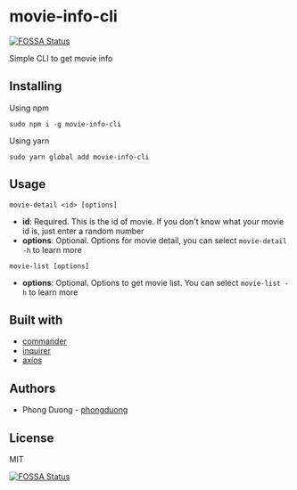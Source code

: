 # movie-info-cli
[![FOSSA Status](https://app.fossa.io/api/projects/git%2Bgithub.com%2Fphongduong%2Fmovie-info-cli.svg?type=shield)](https://app.fossa.io/projects/git%2Bgithub.com%2Fphongduong%2Fmovie-info-cli?ref=badge_shield)


Simple CLI to get movie info

## Installing

Using npm

`sudo npm i -g movie-info-cli`

Using yarn

`sudo yarn global add movie-info-cli`

## Usage

`movie-detail <id> [options]`

* **id**: Required. This is the id of movie. If you don't know what your movie id is, just enter a random number
* **options**: Optional. Options for movie detail, you can select `movie-detail -h` to learn more

`movie-list [options]`

* **options**: Optional. Options to get movie list. You can select `movie-list -h` to learn more

## Built with

* [commander](https://github.com/tj/commander.js)
* [inquirer](https://github.com/SBoudrias/Inquirer.js)
* [axios](https://github.com/axios/axios)

## Authors

* Phong Duong - [phongduong](https://github.com/phongduong)

## License

MIT


[![FOSSA Status](https://app.fossa.io/api/projects/git%2Bgithub.com%2Fphongduong%2Fmovie-info-cli.svg?type=large)](https://app.fossa.io/projects/git%2Bgithub.com%2Fphongduong%2Fmovie-info-cli?ref=badge_large)